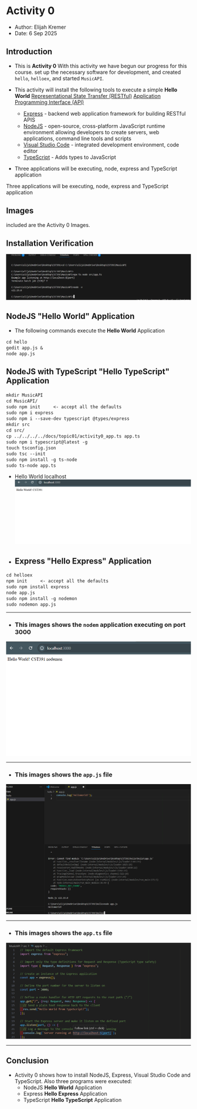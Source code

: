 # Activity 0

- Author: Elijah Kremer
- Date: 6 Sep 2025

## Introduction

- This is **Activity 0** With this activity we have begun our progress for this course. set up the necessary software for development, and created `hello`, `helloex`, and started `MusicAPI`. 

- This activity will install the following tools to execute a simple **Hello World** [Representational State Transfer (RESTful)](https://en.wikipedia.org/wiki/REST) [Application Programming Interface (API)](https://en.wikipedia.org/wiki/API)
     - [Express](https://expressjs.com/) - backend web application framework for building RESTful APIS
     - [NodeJS](https://nodejs.org/en) - open-source, cross-platform JavaScript runtime environment allowing developers to create servers, web applications, command line tools and scripts
     - [Visual Studio Code](https://code.visualstudio.com/) - integrated development environment, code editor
     - [TypeScript](https://www.typescriptlang.org/) - Adds types to JavaScript
- Three applications will be executing, node, express and TypeScript application


Three applications will be executing, node, express and TypeScript application



##  Images
 included are the Activity 0 Images.

 ## Installation Verification
 ![Install](images/a02.png)

## NodeJS "Hello World" Application

- The following commands execute the **Hello World** Application
```
cd hello
gedit app.js &
node app.js
```
## NodeJS with TypeScript "Hello TypeScript" Application

```
mkdir MusicAPI
cd MusicAPI/
sudo npm init     <- accept all the defaults
sudo npm i express
sudo npm i --save-dev typescript @types/express
mkdir src
cd src/
cp ../../../../docs/topic01/activity0_app.ts app.ts
sudo npm i typescript@latest -g
touch tsconfig.json
sudo tsc --init
sudo npm install -g ts-node
sudo ts-node app.ts 
```

- Hello World localhost
![hello](images/HelloWorld.png)


- ## Express "Hello Express" Application

```
cd helloex
npm init     <- accept all the defaults
sudo npm install express
node app.js
sudo npm install -g nodemon
sudo nodemon app.js
```
_________________

- ### This images shows the `nodem` application executing on port 3000
![](images/nodem.png)
_____________________

- ### This images shows the `app.js` file 
![](images/a01.png)
_____________________

- ### This images shows the `app.ts` file
![](images/a03.png)
_________________

## Conclusion

- Activity 0 shows how to install NodeJS, Express, Visual Studio Code and TypeScript.  Also three programs were executed:
     - NodeJS **Hello World** Application
     - Express **Hello Express** Application
     - TypeScript **Hello TypeScript** Application
